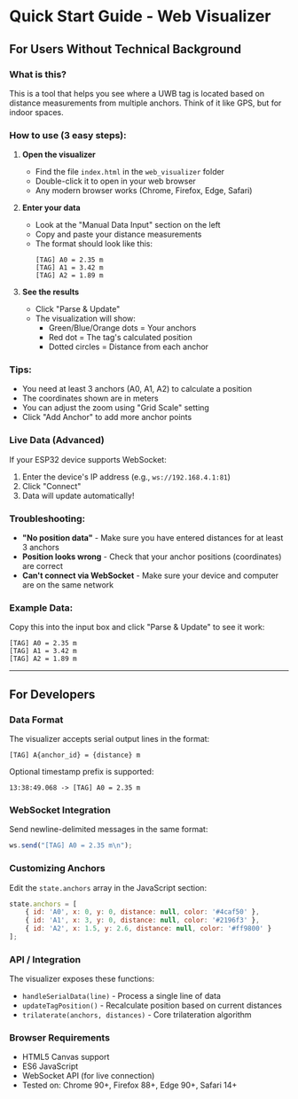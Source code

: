 # Quick Start Guide - Web Visualizer

## For Users Without Technical Background

### What is this?
This is a tool that helps you see where a UWB tag is located based on distance measurements from multiple anchors. Think of it like GPS, but for indoor spaces.

### How to use (3 easy steps):

1. **Open the visualizer**
   - Find the file `index.html` in the `web_visualizer` folder
   - Double-click it to open in your web browser
   - Any modern browser works (Chrome, Firefox, Edge, Safari)

2. **Enter your data**
   - Look at the "Manual Data Input" section on the left
   - Copy and paste your distance measurements
   - The format should look like this:
     ```
     [TAG] A0 = 2.35 m
     [TAG] A1 = 3.42 m
     [TAG] A2 = 1.89 m
     ```

3. **See the results**
   - Click "Parse & Update"
   - The visualization will show:
     - Green/Blue/Orange dots = Your anchors
     - Red dot = The tag's calculated position
     - Dotted circles = Distance from each anchor

### Tips:
- You need at least 3 anchors (A0, A1, A2) to calculate a position
- The coordinates shown are in meters
- You can adjust the zoom using "Grid Scale" setting
- Click "Add Anchor" to add more anchor points

### Live Data (Advanced)
If your ESP32 device supports WebSocket:
1. Enter the device's IP address (e.g., `ws://192.168.4.1:81`)
2. Click "Connect"
3. Data will update automatically!

### Troubleshooting:
- **"No position data"** - Make sure you have entered distances for at least 3 anchors
- **Position looks wrong** - Check that your anchor positions (coordinates) are correct
- **Can't connect via WebSocket** - Make sure your device and computer are on the same network

### Example Data:
Copy this into the input box and click "Parse & Update" to see it work:
```
[TAG] A0 = 2.35 m
[TAG] A1 = 3.42 m
[TAG] A2 = 1.89 m
```

---

## For Developers

### Data Format
The visualizer accepts serial output lines in the format:
```
[TAG] A{anchor_id} = {distance} m
```

Optional timestamp prefix is supported:
```
13:38:49.068 -> [TAG] A0 = 2.35 m
```

### WebSocket Integration
Send newline-delimited messages in the same format:
```javascript
ws.send("[TAG] A0 = 2.35 m\n");
```

### Customizing Anchors
Edit the `state.anchors` array in the JavaScript section:
```javascript
state.anchors = [
    { id: 'A0', x: 0, y: 0, distance: null, color: '#4caf50' },
    { id: 'A1', x: 3, y: 0, distance: null, color: '#2196f3' },
    { id: 'A2', x: 1.5, y: 2.6, distance: null, color: '#ff9800' }
];
```

### API / Integration
The visualizer exposes these functions:
- `handleSerialData(line)` - Process a single line of data
- `updateTagPosition()` - Recalculate position based on current distances
- `trilaterate(anchors, distances)` - Core trilateration algorithm

### Browser Requirements
- HTML5 Canvas support
- ES6 JavaScript
- WebSocket API (for live connection)
- Tested on: Chrome 90+, Firefox 88+, Edge 90+, Safari 14+
